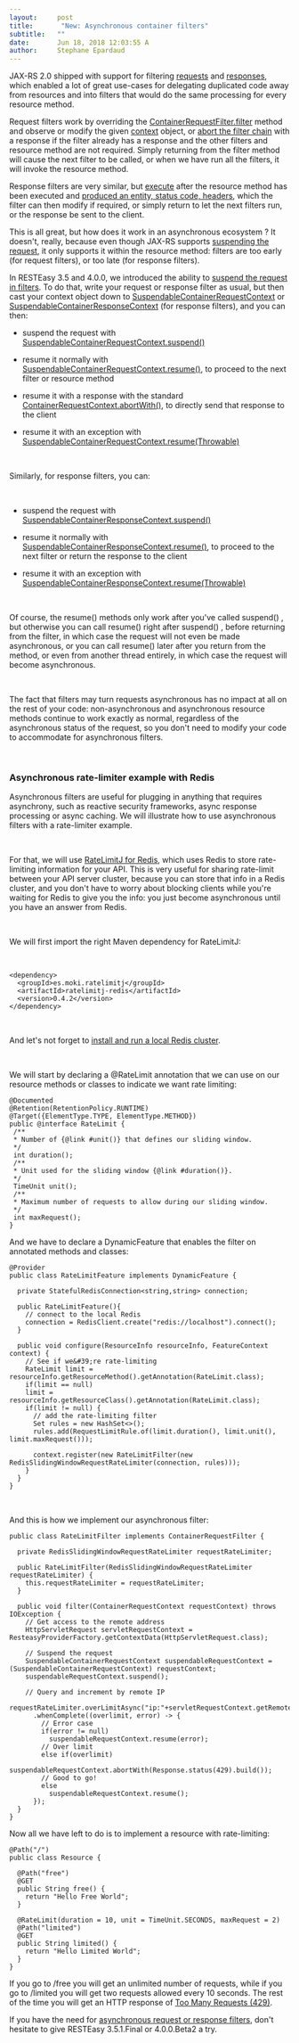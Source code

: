 ```yaml
---
layout:     post
title:       "New: Asynchronous container filters"
subtitle:   ""
date:       Jun 18, 2018 12:03:55 A
author:     Stephane Epardaud
---
```


JAX-RS 2.0 shipped with support for filtering [requests](https://docs.oracle.com/javaee/7/api/javax/ws/rs/container/ContainerRequestFilter.html) and [responses](https://docs.oracle.com/javaee/7/api/javax/ws/rs/container/ContainerResponseFilter.html), which enabled a lot of great use-cases for delegating duplicated code away from resources and into filters that would do the same processing for every resource method.

Request filters work by overriding the [ContainerRequestFilter.filter](https://docs.oracle.com/javaee/7/api/javax/ws/rs/container/ContainerRequestFilter.html#filter-javax.ws.rs.container.ContainerRequestContext-) method and observe or modify the given [context](https://docs.oracle.com/javaee/7/api/javax/ws/rs/container/ContainerRequestContext.html) object, or [abort the filter chain](https://docs.oracle.com/javaee/7/api/javax/ws/rs/container/ContainerRequestContext.html#abortWith-javax.ws.rs.core.Response-) with a response if the filter already has a response and the other filters and resource method are not required. Simply returning from the filter method will cause the next filter to be called, or when we have run all the filters, it will invoke the resource method.

Response filters are very similar, but [execute](https://docs.oracle.com/javaee/7/api/javax/ws/rs/container/ContainerResponseFilter.html) after the resource method has been executed and [produced an entity, status code, headers](https://docs.oracle.com/javaee/7/api/javax/ws/rs/container/ContainerResponseContext.html), which the filter can then modify if required, or simply return to let the next filters run, or the response be sent to the client.


This is all great, but how does it work in an asynchronous ecosystem ? It doesn&#39;t, really, because even though JAX-RS supports [suspending the request](https://docs.oracle.com/javaee/7/api/javax/ws/rs/container/Suspended.html), it only supports it within the resource method: filters are too early (for request filters), or too late (for response filters). 

In RESTEasy 3.5 and 4.0.0, we introduced the ability to [suspend the request in filters](https://docs.jboss.org/resteasy/docs/3.5.0.Final/userguide/html/Interceptors.html#d4e1819). To do that, write your request or response filter as usual, but then cast your context object down to [SuspendableContainerRequestContext](https://docs.jboss.org/resteasy/docs/3.5.0.Final/javadocs/org/jboss/resteasy/core/interception/jaxrs/SuspendableContainerRequestContext.html) or [SuspendableContainerResponseContext](https://docs.jboss.org/resteasy/docs/3.5.0.Final/javadocs/org/jboss/resteasy/core/interception/jaxrs/SuspendableContainerResponseContext.html) (for response filters), and you can then:


- suspend the request with [SuspendableContainerRequestContext.suspend()](https://docs.jboss.org/resteasy/docs/3.5.0.Final/javadocs/org/jboss/resteasy/core/interception/jaxrs/SuspendableContainerRequestContext.html#suspend--)

- resume it normally with [SuspendableContainerRequestContext.resume()](https://docs.jboss.org/resteasy/docs/3.5.0.Final/javadocs/org/jboss/resteasy/core/interception/jaxrs/SuspendableContainerRequestContext.html#resume--), to proceed to the next filter or resource method

- resume it with a response with the standard [ContainerRequestContext.abortWith()](https://docs.oracle.com/javaee/7/api/javax/ws/rs/container/ContainerRequestContext.html#abortWith-javax.ws.rs.core.Response-), to directly send that response to the client

- resume it with an exception with [SuspendableContainerRequestContext.resume(Throwable)](https://docs.jboss.org/resteasy/docs/3.5.0.Final/javadocs/org/jboss/resteasy/core/interception/jaxrs/SuspendableContainerRequestContext.html#resume-java.lang.Throwable-)

 

Similarly, for response filters, you can:

 

- suspend the request with [SuspendableContainerResponseContext.suspend()](https://docs.jboss.org/resteasy/docs/3.5.0.Final/javadocs/org/jboss/resteasy/core/interception/jaxrs/SuspendableContainerResponseContext.html#suspend--)

- resume it normally with [SuspendableContainerResponseContext.resume()](https://docs.jboss.org/resteasy/docs/3.5.0.Final/javadocs/org/jboss/resteasy/core/interception/jaxrs/SuspendableContainerResponseContext.html#resume--), to proceed to the next filter or return the response to the client

- resume it with an exception with [SuspendableContainerResponseContext.resume(Throwable)](https://docs.jboss.org/resteasy/docs/3.5.0.Final/javadocs/org/jboss/resteasy/core/interception/jaxrs/SuspendableContainerResponseContext.html#resume-java.lang.Throwable-)

 

Of course, the 
resume()
 methods only work after you&#39;ve called 
suspend()
, but otherwise you can call 
resume()
 right after 
suspend()
, before returning from the filter, in which case the request will not even be made asynchronous, or you can call 
resume()
 later after you return from the method, or even from another thread entirely, in which case the request will become asynchronous.

 

The fact that filters may turn requests asynchronous has no impact at all on the rest of your code: non-asynchronous and asynchronous resource methods continue to work exactly as normal, regardless of the asynchronous status of the request, so you don&#39;t need to modify your code to accommodate for asynchronous filters.

 

### Asynchronous rate-limiter example with Redis

Asynchronous filters are useful for plugging in anything that requires asynchrony, such as reactive security frameworks, async response processing or async caching. We will illustrate how to use asynchronous filters with a rate-limiter example.

 

For that, we will use [RateLimitJ for Redis](https://github.com/mokies/ratelimitj/tree/master/ratelimitj-redis), which uses Redis to store rate-limiting information for your API. This is very useful for sharing rate-limit between your API server cluster, because you can store that info in a Redis cluster, and you don&#39;t have to worry about blocking clients while you&#39;re waiting for Redis to give you the info: you just become asynchronous until you have an answer from Redis.

 

We will first import the right Maven dependency for RateLimitJ:

 

```
<dependency>
  <groupId>es.moki.ratelimitj</groupId>
  <artifactId>ratelimitj-redis</artifactId>
  <version>0.4.2</version>
</dependency>
```




 

And let&#39;s not forget to [install and run a local Redis cluster](https://redis.io/download).

 

We will start by declaring a 
@RateLimit
 annotation that we can use on our resource methods or classes to indicate we want rate limiting: 

```
@Documented
@Retention(RetentionPolicy.RUNTIME)
@Target({ElementType.TYPE, ElementType.METHOD})
public @interface RateLimit {
 /**
 * Number of {@link #unit()} that defines our sliding window.
 */
 int duration();
 /**
 * Unit used for the sliding window {@link #duration()}.
 */
 TimeUnit unit();
 /**
 * Maximum number of requests to allow during our sliding window.
 */
 int maxRequest();
}
```


And we have to declare a 
DynamicFeature
 that enables the filter on annotated methods and classes:


```
@Provider
public class RateLimitFeature implements DynamicFeature {

  private StatefulRedisConnection<string,string> connection;

  public RateLimitFeature(){
    // connect to the local Redis
    connection = RedisClient.create("redis://localhost").connect();
  } 

  public void configure(ResourceInfo resourceInfo, FeatureContext context) {
    // See if we&#39;re rate-limiting
    RateLimit limit = resourceInfo.getResourceMethod().getAnnotation(RateLimit.class);
    if(limit == null)
    limit = resourceInfo.getResourceClass().getAnnotation(RateLimit.class);
    if(limit != null) {
      // add the rate-limiting filter
      Set rules = new HashSet<>();
      rules.add(RequestLimitRule.of(limit.duration(), limit.unit(), limit.maxRequest()));
      
      context.register(new RateLimitFilter(new RedisSlidingWindowRequestRateLimiter(connection, rules)));
    }
  }
}
```
 

And this is how we implement our asynchronous filter:


```
public class RateLimitFilter implements ContainerRequestFilter {

  private RedisSlidingWindowRequestRateLimiter requestRateLimiter;

  public RateLimitFilter(RedisSlidingWindowRequestRateLimiter requestRateLimiter) {
    this.requestRateLimiter = requestRateLimiter;
  }

  public void filter(ContainerRequestContext requestContext) throws IOException {
    // Get access to the remote address
    HttpServletRequest servletRequestContext = ResteasyProviderFactory.getContextData(HttpServletRequest.class);

    // Suspend the request
    SuspendableContainerRequestContext suspendableRequestContext = (SuspendableContainerRequestContext) requestContext;
    suspendableRequestContext.suspend();

    // Query and increment by remote IP
    requestRateLimiter.overLimitAsync("ip:"+servletRequestContext.getRemoteAddr())
      .whenComplete((overlimit, error) -> {
        // Error case
        if(error != null)
          suspendableRequestContext.resume(error);
        // Over limit
        else if(overlimit)
          suspendableRequestContext.abortWith(Response.status(429).build());
        // Good to go!
        else
          suspendableRequestContext.resume();
      });
  }
}
```

Now all we have left to do is to implement a resource with rate-limiting:


```
@Path("/")
public class Resource {

  @Path("free")
  @GET
  public String free() {
    return "Hello Free World";
  }

  @RateLimit(duration = 10, unit = TimeUnit.SECONDS, maxRequest = 2)
  @Path("limited")
  @GET
  public String limited() {
    return "Hello Limited World";
  }
}
```


If you go to 
/free
 you will get an unlimited number of requests, while if you go to 
/limited
 you will get two requests allowed every 10 seconds. The rest of the time you will get an HTTP response of [Too Many Requests (429)](https://tools.ietf.org/html/rfc6585#section-4).

If you have the need for [asynchronous request or response filters](https://docs.jboss.org/resteasy/docs/3.5.1.Final/userguide/html/Interceptors.html#d4e1831), don&#39;t hesitate to give RESTEasy 
3.5.1.Final
 or 
4.0.0.Beta2
 a try.




                    




                    

                    


                
